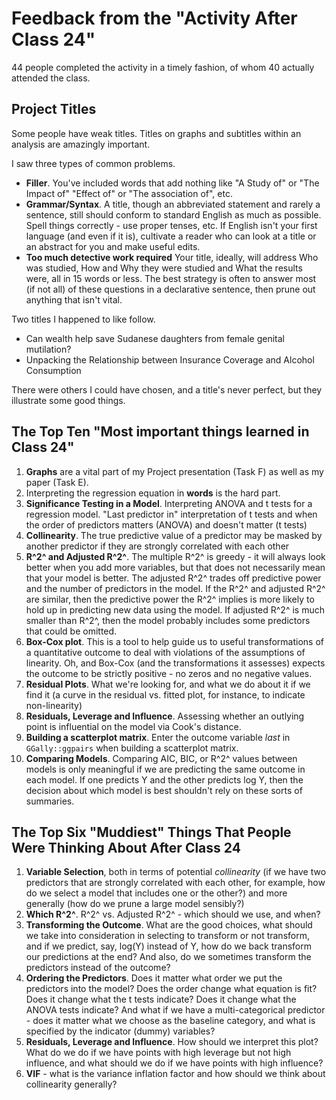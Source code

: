 # Feedback from the "Activity After Class 24"

44 people completed the activity in a timely fashion, of whom 40 actually attended the class.

## Project Titles

Some people have weak titles. Titles on graphs and subtitles within an analysis are amazingly important.

I saw three types of common problems. 
- **Filler**. You've included words that add nothing like "A Study of" or "The Impact of" "Effect of" or "The association of", etc.
- **Grammar/Syntax**. A title, though an abbreviated statement and rarely a sentence, still should conform to standard English as much as possible. Spell things correctly - use proper tenses, etc. If English isn't your first language (and even if it is), cultivate a reader who can look at a title or an abstract for you and make useful edits.
- **Too much detective work required** Your title, ideally, will address Who was studied, How and Why they were studied and What the results were, all in 15 words or less. The best strategy is often to answer most (if not all) of these questions in a declarative sentence, then prune out anything that isn't vital.
    
Two titles I happened to like follow. 
- Can wealth help save Sudanese daughters from female genital mutilation? 
- Unpacking the Relationship between Insurance Coverage and Alcohol Consumption

There were others I could have chosen, and a title's never perfect, but they illustrate some good things.

## The Top Ten "Most important things learned in Class 24" 

1. **Graphs** are a vital part of my Project presentation (Task F) as well as my paper (Task E).
2. Interpreting the regression equation in **words** is the hard part.
3. **Significance Testing in a Model**. Interpreting ANOVA and t tests for a regression model. "Last predictor in" interpretation of t tests and when the order of predictors matters (ANOVA) and doesn't matter (t tests)
4. **Collinearity**. The true predictive value of a predictor may be masked by another predictor if they are strongly correlated with each other
5. **R^2^ and Adjusted R^2^**. The multiple R^2^ is greedy - it will always look better when you add more variables, but that does not necessarily mean that your model is better. The adjusted R^2^ trades off predictive power and the number of predictors in the model. If the R^2^ and adjusted R^2^ are similar, then the predictive power the R^2^ implies is more likely to hold up in predicting new data using the model. If adjusted R^2^ is much smaller than R^2^, then the model probably includes some predictors that could be omitted.
6. **Box-Cox plot**. This is a tool to help guide us to useful transformations of a quantitative outcome to deal with violations of the assumptions of linearity. Oh, and Box-Cox (and the transformations it assesses) expects the outcome to be strictly positive - no zeros and no negative values.
7. **Residual Plots**. What we're looking for, and what we do about it if we find it (a curve in the residual vs. fitted plot, for instance, to indicate non-linearity)
8. **Residuals, Leverage and Influence**. Assessing whether an outlying point is influential on the model via Cook's distance.
9. **Building a scatterplot matrix**. Enter the outcome variable *last* in `GGally::ggpairs` when building a scatterplot matrix.
10. **Comparing Models**. Comparing AIC, BIC, or R^2^ values between models is only meaningful if we are predicting the same outcome in each model. If one predicts Y and the other predicts log Y, then the decision about which model is best shouldn't rely on these sorts of summaries.

## The Top Six "Muddiest" Things That People Were Thinking About After Class 24

1. **Variable Selection**, both in terms of potential *collinearity* (if we have two predictors that are strongly correlated with each other, for example, how do we select a model that includes one or the other?) and more generally (how do we prune a large model sensibly?)
2. **Which R^2^**. R^2^ vs. Adjusted R^2^ - which should we use, and when?
3. **Transforming the Outcome**. What are the good choices, what should we take into consideration in selecting to transform or not transform, and if we predict, say, log(Y) instead of Y, how do we back transform our predictions at the end? And also, do we sometimes transform the predictors instead of the outcome?
4. **Ordering the Predictors**. Does it matter what order we put the predictors into the model? Does the order change what equation is fit? Does it change what the t tests indicate? Does it change what the ANOVA tests indicate? And what if we have a multi-categorical predictor - does it matter what we choose as the baseline category, and what is specified by the indicator (dummy) variables?
5. **Residuals, Leverage and Influence**. How should we interpret this plot? What do we do if we have points with high leverage but not high influence, and what should we do if we have points with high influence?
6. **VIF** - what is the variance inflation factor and how should we think about collinearity generally?
